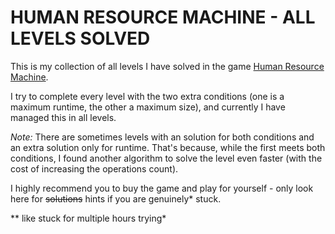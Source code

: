 HUMAN RESOURCE MACHINE  - ALL LEVELS SOLVED
===========================================

This is my collection of all levels I have solved in the game [Human Resource Machine](http://tomorrowcorporation.com/humanresourcemachine).

I try to complete every level with the two extra conditions (one is a maximum runtime, the other a maximum size), and currently I have managed this in all levels.

*Note:* There are sometimes levels with an solution for both conditions and an extra solution only for runtime. That's because, while the first meets both conditions, I found another algorithm to solve the level even faster (with the cost of increasing the operations count).

I highly recommend you to buy the game and play for yourself - only look here for ~~solutions~~ hints if you are genuinely* stuck.


** like stuck for multiple hours trying*